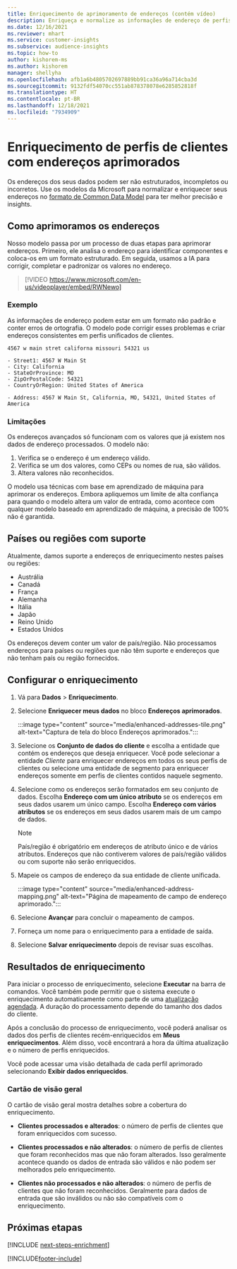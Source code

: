 ```yaml
---
title: Enriquecimento de aprimoramento de endereços (contém vídeo)
description: Enriqueça e normalize as informações de endereço de perfis de clientes com modelos da Microsoft.
ms.date: 12/16/2021
ms.reviewer: mhart
ms.service: customer-insights
ms.subservice: audience-insights
ms.topic: how-to
author: kishorem-ms
ms.author: kishorem
manager: shellyha
ms.openlocfilehash: afb1a6b4805702697889bb91ca36a96a714cba3d
ms.sourcegitcommit: 9132fdf54070cc551ab878378078e6285852818f
ms.translationtype: HT
ms.contentlocale: pt-BR
ms.lasthandoff: 12/18/2021
ms.locfileid: "7934909"
---
```

# <a name="enrichment-of-customer-profiles-with-enhanced-addresses"></a>Enriquecimento de perfis de clientes com endereços aprimorados

Os endereços dos seus dados podem ser não estruturados, incompletos ou incorretos. Use os modelos da Microsoft para normalizar e enriquecer seus endereços no [formato de Common Data Model](/common-data-model/schema/core/applicationcommon/address) para ter melhor precisão e insights.

## <a name="how-we-enhance-addresses"></a>Como aprimoramos os endereços

Nosso modelo passa por um processo de duas etapas para aprimorar endereços. Primeiro, ele analisa o endereço para identificar componentes e coloca-os em um formato estruturado. Em seguida, usamos a IA para corrigir, completar e padronizar os valores no endereço.

> [!VIDEO https://www.microsoft.com/en-us/videoplayer/embed/RWNewo]

### <a name="example"></a>Exemplo

As informações de endereço podem estar em um formato não padrão e conter erros de ortografia. O modelo pode corrigir esses problemas e criar endereços consistentes em perfis unificados de clientes.

```Input
4567 w main stret californa missouri 54321 us
```

```Output
- Street1: 4567 W Main St
- City: California
- StateOrProvince: MO
- ZipOrPostalCode: 54321
- CountryOrRegion: United States of America

- Address: 4567 W Main St, California, MO, 54321, United States of America
```

### <a name="limitations"></a>Limitações

Os endereços avançados só funcionam com os valores que já existem nos dados de endereço processados. O modelo não: 

1. Verifica se o endereço é um endereço válido.
2. Verifica se um dos valores, como CEPs ou nomes de rua, são válidos.
3. Altera valores não reconhecidos.

O modelo usa técnicas com base em aprendizado de máquina para aprimorar os endereços. Embora apliquemos um limite de alta confiança para quando o modelo altera um valor de entrada, como acontece com qualquer modelo baseado em aprendizado de máquina, a precisão de 100% não é garantida.

## <a name="supported-countries-or-regions"></a>Países ou regiões com suporte

Atualmente, damos suporte a endereços de enriquecimento nestes países ou regiões: 

- Austrália
- Canadá
- França
- Alemanha
- Itália
- Japão
- Reino Unido
- Estados Unidos

Os endereços devem conter um valor de país/região. Não processamos endereços para países ou regiões que não têm suporte e endereços que não tenham país ou região fornecidos.

## <a name="configure-the-enrichment"></a>Configurar o enriquecimento

1. Vá para **Dados** > **Enriquecimento**.

1. Selecione **Enriquecer meus dados** no bloco **Endereços aprimorados**.

   :::image type="content" source="media/enhanced-addresses-tile.png" alt-text="Captura de tela do bloco Endereços aprimorados.":::

1. Selecione os **Conjunto de dados do cliente** e escolha a entidade que contém os endereços que deseja enriquecer. Você pode selecionar a entidade *Cliente* para enriquecer endereços em todos os seus perfis de clientes ou selecione uma entidade de segmento para enriquecer endereços somente em perfis de clientes contidos naquele segmento.

1. Selecione como os endereços serão formatados em seu conjunto de dados. Escolha **Endereço com um único atributo** se os endereços em seus dados usarem um único campo. Escolha **Endereço com vários atributos** se os endereços em seus dados usarem mais de um campo de dados.

   > [!NOTE]
   > País/região é obrigatório em endereços de atributo único e de vários atributos. Endereços que não contiverem valores de país/região válidos ou com suporte não serão enriquecidos.

1.  Mapeie os campos de endereço da sua entidade de cliente unificada.

    :::image type="content" source="media/enhanced-address-mapping.png" alt-text="Página de mapeamento de campo de endereço aprimorado.":::

1. Selecione **Avançar** para concluir o mapeamento de campos.

1. Forneça um nome para o enriquecimento para a entidade de saída.

1. Selecione **Salvar enriquecimento** depois de revisar suas escolhas.

## <a name="enrichment-results"></a>Resultados de enriquecimento

Para iniciar o processo de enriquecimento, selecione **Executar** na barra de comandos. Você também pode permitir que o sistema execute o enriquecimento automaticamente como parte de uma [atualização agendada](system.md#schedule-tab). A duração do processamento depende do tamanho dos dados do cliente.

Após a conclusão do processo de enriquecimento, você poderá analisar os dados dos perfis de clientes recém-enriquecidos em **Meus enriquecimentos**. Além disso, você encontrará a hora da última atualização e o número de perfis enriquecidos.

Você pode acessar uma visão detalhada de cada perfil aprimorado selecionando **Exibir dados enriquecidos**.

### <a name="overview-card"></a>Cartão de visão geral

O cartão de visão geral mostra detalhes sobre a cobertura do enriquecimento. 

* **Clientes processados e alterados**: o número de perfis de clientes que foram enriquecidos com sucesso.

* **Clientes processados e não alterados**: o número de perfis de clientes que foram reconhecidos mas que não foram alterados. Isso geralmente acontece quando os dados de entrada são válidos e não podem ser melhorados pelo enriquecimento.

* **Clientes não processados e não alterados**: o número de perfis de clientes que não foram reconhecidos. Geralmente para dados de entrada que são inválidos ou não são compatíveis com o enriquecimento.

## <a name="next-steps"></a>Próximas etapas

[!INCLUDE [next-steps-enrichment](../includes/next-steps-enrichment.md)]

[!INCLUDE[footer-include](../includes/footer-banner.md)]
